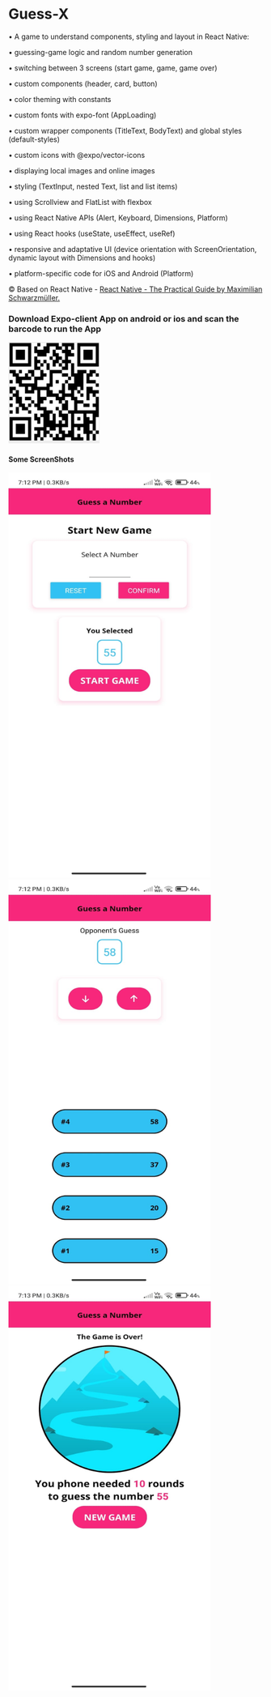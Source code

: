 <h1>Guess-X</h1>
• A game to understand components, styling and layout in React Native:


• guessing-game logic and random number generation

• switching between 3 screens (start game, game, game over)

• custom components (header, card, button)

• color theming with constants

• custom fonts with expo-font (AppLoading)

• custom wrapper components (TitleText, BodyText) and global styles (default-styles)

• custom icons with @expo/vector-icons

• displaying local images and online images

• styling (TextInput, nested Text, list and list items)

• using Scrollview and FlatList with flexbox

• using React Native APIs (Alert, Keyboard, Dimensions, Platform)

• using React hooks (useState, useEffect, useRef)

• responsive and adaptative UI (device orientation with ScreenOrientation, dynamic layout with Dimensions and hooks)

• platform-specific code for iOS and Android (Platform)

© Based on React Native - <a href="https://www.udemy.com/course/react-native-the-practical-guide/?utm_source=adwords&utm_medium=udemyads&utm_campaign=LongTail_la.EN_cc.INDIA&utm_content=deal4584&utm_term=_._ag_77882236463_._ad_533220806573_._kw__._de_c_._dm__._pl__._ti_dsa-1007766171312_._li_9062116_._pd__._&matchtype=b&gclid=CjwKCAiA1uKMBhAGEiwAxzvX91R-0Kg6AbWE-Wi2SDXY1Nk3n1r_zjRn2koWtGT068HJ8qPt8C2mChoCy4kQAvD_BwE">React Native - The Practical Guide by Maximilian Schwarzmüller.</a><br>
<h3>Download Expo-client App on android or ios and scan the barcode to run the App</h3>
<img src="screenshot1.PNG" width="180" height="200"/>
<h4>Some ScreenShots</h4>
<img src="screenshot2.jpeg" width="400" height="800"/>
<img src="screenshot3.jpeg" width="400" height="800"/>
<img src="screenshot4.jpeg" width="400" height="800"/>


